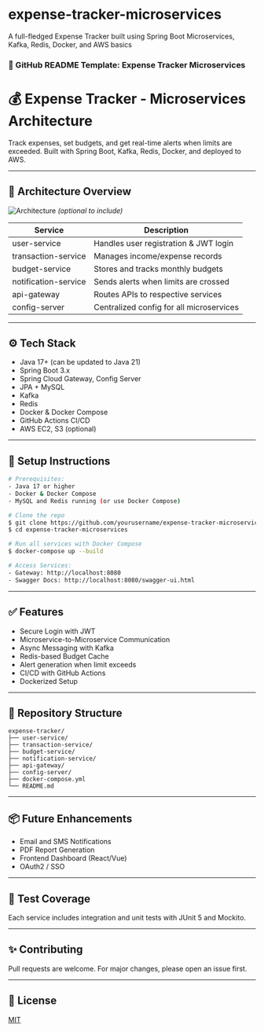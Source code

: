 # expense-tracker-microservices
A full-fledged Expense Tracker built using Spring Boot Microservices, Kafka, Redis, Docker, and AWS basics
### 📘 GitHub README Template: Expense Tracker Microservices

# 💰 Expense Tracker - Microservices Architecture

Track expenses, set budgets, and get real-time alerts when limits are exceeded. Built with Spring Boot, Kafka, Redis, Docker, and deployed to AWS.

---

## 🧱 Architecture Overview

![Architecture](docs/architecture-diagram.png) *(optional to include)*

| Service             | Description                                 |
|---------------------|---------------------------------------------|
| user-service        | Handles user registration & JWT login       |
| transaction-service | Manages income/expense records              |
| budget-service      | Stores and tracks monthly budgets           |
| notification-service| Sends alerts when limits are crossed        |
| api-gateway         | Routes APIs to respective services          |
| config-server       | Centralized config for all microservices    |

---

## ⚙️ Tech Stack
- Java 17+ (can be updated to Java 21)
- Spring Boot 3.x
- Spring Cloud Gateway, Config Server
- JPA + MySQL
- Kafka
- Redis
- Docker & Docker Compose
- GitHub Actions CI/CD
- AWS EC2, S3 (optional)

---

## 🚀 Setup Instructions

```bash
# Prerequisites:
- Java 17 or higher
- Docker & Docker Compose
- MySQL and Redis running (or use Docker Compose)

# Clone the repo
$ git clone https://github.com/yourusername/expense-tracker-microservices.git
$ cd expense-tracker-microservices

# Run all services with Docker Compose
$ docker-compose up --build

# Access Services:
- Gateway: http://localhost:8080
- Swagger Docs: http://localhost:8080/swagger-ui.html
```

---

## ✅ Features
- Secure Login with JWT
- Microservice-to-Microservice Communication
- Async Messaging with Kafka
- Redis-based Budget Cache
- Alert generation when limit exceeds
- CI/CD with GitHub Actions
- Dockerized Setup

---

## 📁 Repository Structure
```plaintext
expense-tracker/
├── user-service/
├── transaction-service/
├── budget-service/
├── notification-service/
├── api-gateway/
├── config-server/
├── docker-compose.yml
└── README.md
```

---

## 📦 Future Enhancements
- Email and SMS Notifications
- PDF Report Generation
- Frontend Dashboard (React/Vue)
- OAuth2 / SSO

---

## 🧪 Test Coverage
Each service includes integration and unit tests with JUnit 5 and Mockito.

---

## ✨ Contributing
Pull requests are welcome. For major changes, please open an issue first.

---

## 📄 License
[MIT](LICENSE)

